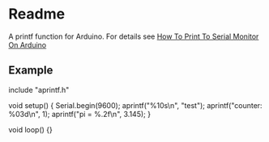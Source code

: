 # Readme

A printf function for Arduino. For details see
[How To Print To Serial Monitor On Arduino](https://www.makerguides.com/how-to-print-to-serial-monitor-on-arduino/)


## Example

include "aprintf.h"

void setup()
{
  Serial.begin(9600);
  aprintf("%10s\n", "test");
  aprintf("counter: %03d\n", 1);
  aprintf("pi = %.2f\n", 3.145);
}

void loop() {}



